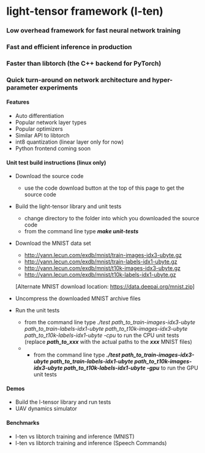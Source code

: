 # light-tensor framework (l-ten)

### Low overhead framework for fast neural network training
### Fast and efficient inference in production
### Faster than libtorch (the C++ backend for PyTorch)
### Quick turn-around on network architecture and hyper-parameter experiments


#### Features
- Auto differentiation
- Popular network layer types
- Popular optimizers
- Similar API to libtorch
- int8 quantization (linear layer only for now)
- Python frontend coming soon

#### Unit test build instructions (linux only)
- Download the source code
  *  use the code download button at the top of this page to get the source code
- Build the light-tensor library and unit tests
  * change directory to the folder into which you downloaded the source code
  * from the command line type ***make unit-tests***
- Download the MNIST data set
  *  http://yann.lecun.com/exdb/mnist/train-images-idx3-ubyte.gz
  *  http://yann.lecun.com/exdb/mnist/train-labels-idx1-ubyte.gz
  *  http://yann.lecun.com/exdb/mnist/t10k-images-idx3-ubyte.gz
  *  http://yann.lecun.com/exdb/mnist/t10k-labels-idx1-ubyte.gz
  
  [Alternate MNIST download location: https://data.deepai.org/mnist.zip]
 - Uncompress the downloaded MNIST archive files
 - Run the unit tests
   *  from the command line type *./test path_to_train-images-idx3-ubyte path_to_train-labels-idx1-ubyte path_to_t10k-images-idx3-ubyte path_to_t10k-labels-idx1-ubyte -cpu* to run the CPU unit tests (replace ***path_to_xxx*** with the actual paths to the ***xxx*** MNIST files)
   *  *  from the command line type ***./test path_to_train-images-idx3-ubyte path_to_train-labels-idx1-ubyte path_to_t10k-images-idx3-ubyte path_to_t10k-labels-idx1-ubyte -gpu*** to run the GPU unit tests


#### Demos
- Build the l-tensor library and run tests
- UAV dynamics simulator

#### Benchmarks
- l-ten vs libtorch training and inference (MNIST)
- l-ten vs libtorch training and inference (Speech Commands)
